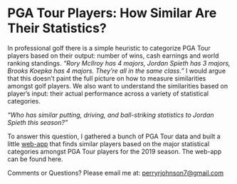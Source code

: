 # PGA Tour Players: How Similar Are Their Statistics?

In professional golf there is a simple heuristic to categorize PGA Tour players based on their output: number of wins, cash earnings and world ranking standings. *“Rory McIlroy has 4 majors, Jordan Spieth has 3 majors, Brooks Koepka has 4 majors. They’re all in the same class.”*
I would argue that this doesn’t paint the full picture on how to measure similarities amongst golf players. We also want to understand the similarities based on player’s input: their actual performance across a variety of statistical categories.


*“Who has similar putting, driving, and ball-striking statistics to Jordan Spieth this season?”*

To answer this question, I gathered a bunch of PGA Tour data and built a little [web-app](https://golf-similarities.herokuapp.com) that finds similar players based on the major statistical categories amongst PGA Tour players for the 2019 season. The web-app can be found here.


Comments or Questions? Please email me at: perryrjohnson7@gmail.com
